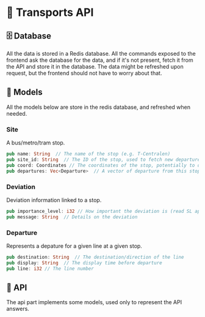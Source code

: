 # 🚗 Transports API


## 🗄️ Database
All the data is stored in a Redis database. All the commands exposed to the frontend ask the database for the data, and if it's not present, fetch it from the API and store it in the database. The data might be refreshed upon request, but the frontend should not have to worry about that.

## 🚚 Models
All the models below are store in the redis database, and refreshed when needed.

### Site
A bus/metro/tram stop.
```rust
pub name: String  // The name of the stop (e.g. T-Centralen)
pub site_id: String  // The ID of the stop, used to fetch new departures from the API
pub coord: Coordinates // The coordinates of the stop, potentially to display the stop on a map
pub departures: Vec<Departure>  // A vector of departure from this stop
```

### Deviation
Deviation information linked to a stop.
```rust
pub importance_level: i32 // How important the deviation is (read SL api doc for a better description)
pub message: String  // Details on the deviation
```

### Departure
Represents a depature for a given line at a given stop.
```rust
pub destination: String  // The destination/direction of the line
pub display: String  // The display time before departure
pub line: i32 // The line number
```


## 📡 API
The api part implements some models, used only to represent the API answers.
